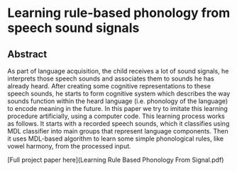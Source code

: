 # Learning rule-based phonology from speech sound signals

## Abstract
As part of language acquisition, the child receives a lot of sound signals, he interprets those speech sounds and associates them to sounds he has already heard. After creating some cognitive representations to these speech sounds, he starts to form cognitive system which describes the way sounds function within the heard language (i.e. phonology of the language) to encode meaning in the future. In this paper we try to imitate this learning procedure artificially, using a computer code. This learning process works as follows. It starts with a recorded speech sounds, which it classifies using MDL classifier into main groups that represent language components. Then it uses MDL-based algorithm to learn some simple phonological rules, like vowel harmony, from the processed input. 

[Full project paper here](Learning Rule Based Phonology From Signal.pdf)
